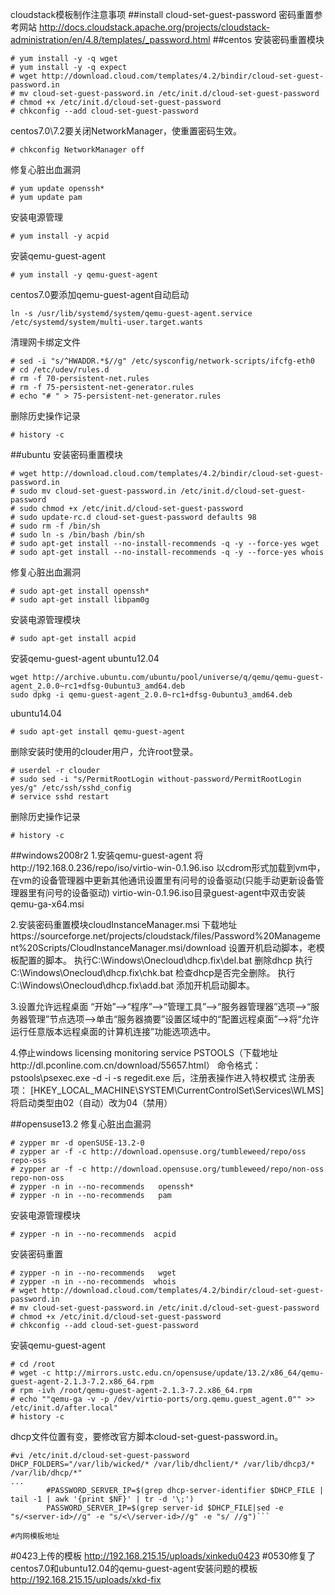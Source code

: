 cloudstack模板制作注意事项
##install cloud-set-guest-password
密码重置参考网站 http://docs.cloudstack.apache.org/projects/cloudstack-administration/en/4.8/templates/_password.html
##centos
安装密码重置模块
```
# yum install -y -q wget
# yum install -y -q expect
# wget http://download.cloud.com/templates/4.2/bindir/cloud-set-guest-password.in
# mv cloud-set-guest-password.in /etc/init.d/cloud-set-guest-password
# chmod +x /etc/init.d/cloud-set-guest-password
# chkconfig --add cloud-set-guest-password
```
centos7.0\7.2要关闭NetworkManager，使重置密码生效。
```
# chkconfig NetworkManager off
```
修复心脏出血漏洞
```
# yum update openssh*
# yum update pam
```
安装电源管理
```
# yum install -y acpid
```
安装qemu-guest-agent
```
# yum install -y qemu-guest-agent
```
centos7.0要添加qemu-guest-agent自动启动
```
ln -s /usr/lib/systemd/system/qemu-guest-agent.service /etc/systemd/system/multi-user.target.wants
```
清理网卡绑定文件
```
# sed -i "s/^HWADDR.*$//g" /etc/sysconfig/network-scripts/ifcfg-eth0
# cd /etc/udev/rules.d
# rm -f 70-persistent-net.rules
# rm -f 75-persistent-net-generator.rules
# echo "# " > 75-persistent-net-generator.rules
```
删除历史操作记录
```
# history -c
```

##ubuntu
安装密码重置模块
```
# wget http://download.cloud.com/templates/4.2/bindir/cloud-set-guest-password.in
# sudo mv cloud-set-guest-password.in /etc/init.d/cloud-set-guest-password
# sudo chmod +x /etc/init.d/cloud-set-guest-password
# sudo update-rc.d cloud-set-guest-password defaults 98
# sudo rm -f /bin/sh
# sudo ln -s /bin/bash /bin/sh
# sudo apt-get install --no-install-recommends -q -y --force-yes wget
# sudo apt-get install --no-install-recommends -q -y --force-yes whois
```
修复心脏出血漏洞
```
# sudo apt-get install openssh*
# sudo apt-get install libpam0g
```
安装电源管理模块
```
# sudo apt-get install acpid
```
安装qemu-guest-agent
ubuntu12.04
```
wget http://archive.ubuntu.com/ubuntu/pool/universe/q/qemu/qemu-guest-agent_2.0.0~rc1+dfsg-0ubuntu3_amd64.deb
sudo dpkg -i qemu-guest-agent_2.0.0~rc1+dfsg-0ubuntu3_amd64.deb
```
ubuntu14.04
```
# sudo apt-get install qemu-guest-agent
```
删除安装时使用的clouder用户，允许root登录。
```
# userdel -r clouder
# sudo sed -i "s/PermitRootLogin without-password/PermitRootLogin yes/g" /etc/ssh/sshd_config
# service sshd restart
```
删除历史操作记录
```
# history -c
```
##windows2008r2
1.安装qemu-guest-agent
将http://192.168.0.236/repo/iso/virtio-win-0.1.96.iso 以cdrom形式加载到vm中，在vm的设备管理器中更新其他通讯设置里有问号的设备驱动(只能手动更新设备管理器里有问号的设备驱动)
virtio-win-0.1.96.iso目录guest-agent中双击安装qemu-ga-x64.msi

2.安装密码重置模块cloudInstanceManager.msi
下载地址https://sourceforge.net/projects/cloudstack/files/Password%20Management%20Scripts/CloudInstanceManager.msi/download
设置开机启动脚本，老模板配置的脚本。
执行C:\Windows\Onecloud\dhcp.fix\del.bat 删除dhcp
执行C:\Windows\Onecloud\dhcp.fix\chk.bat 检查dhcp是否完全删除。
执行C:\Windows\Onecloud\dhcp.fix\add.bat 添加开机启动脚本。

3.设置允许远程桌面
“开始”-->“程序”-->“管理工具”-->“服务器管理器”选项-->“服务器管理”节点选项-->单击“服务器摘要”设置区域中的“配置远程桌面”-->将“允许运行任意版本远程桌面的计算机连接”功能选项选中。

4.停止windows licensing monitoring service
PSTOOLS（下载地址http://dl.pconline.com.cn/download/55657.html）
命令格式：pstools\psexec.exe -d -i -s regedit.exe 后，注册表操作进入特权模式
注册表项：
[HKEY_LOCAL_MACHINE\SYSTEM\CurrentControlSet\Services\WLMS]
将启动类型由02（自动）改为04（禁用）

##opensuse13.2
修复心脏出血漏洞
```
# zypper mr -d openSUSE-13.2-0
# zypper ar -f -c http://download.opensuse.org/tumbleweed/repo/oss repo-oss
# zypper ar -f -c http://download.opensuse.org/tumbleweed/repo/non-oss repo-non-oss
# zypper -n in --no-recommends   openssh*
# zypper -n in --no-recommends   pam
```
安装电源管理模块
```
# zypper -n in --no-recommends  acpid
```
安装密码重置
```
# zypper -n in --no-recommends   wget
# zypper -n in --no-recommends  whois
# wget http://download.cloud.com/templates/4.2/bindir/cloud-set-guest-password.in
# mv cloud-set-guest-password.in /etc/init.d/cloud-set-guest-password
# chmod +x /etc/init.d/cloud-set-guest-password
# chkconfig --add cloud-set-guest-password
```
安装qemu-guest-agent
```
# cd /root
# wget -c http://mirrors.ustc.edu.cn/opensuse/update/13.2/x86_64/qemu-guest-agent-2.1.3-7.2.x86_64.rpm
# rpm -ivh /root/qemu-guest-agent-2.1.3-7.2.x86_64.rpm
# echo ""qemu-ga -v -p /dev/virtio-ports/org.qemu.guest_agent.0"" >> /etc/init.d/after.local"
# history -c

```
dhcp文件位置有变，要修改官方脚本cloud-set-guest-password.in。
```
#vi /etc/init.d/cloud-set-guest-password
DHCP_FOLDERS="/var/lib/wicked/* /var/lib/dhclient/* /var/lib/dhcp3/* /var/lib/dhcp/*"
...
		#PASSWORD_SERVER_IP=$(grep dhcp-server-identifier $DHCP_FILE | tail -1 | awk '{print $NF}' | tr -d '\;')
		PASSWORD_SERVER_IP=$(grep server-id $DHCP_FILE|sed -e "s/<server-id>//g" -e "s/<\/server-id>//g" -e "s/ //g")```

#内网模板地址
```
#0423上传的模板
http://192.168.215.15/uploads/xinkedu0423
#0530修复了centos7.0和ubuntu12.04的qemu-guest-agent安装问题的模板
http://192.168.215.15/uploads/xkd-fix
```



